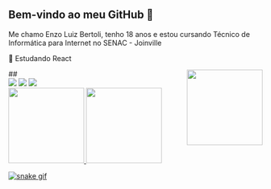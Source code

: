 ## Bem-vindo ao meu GitHub 👋
<p>Me chamo Enzo Luiz Bertoli, tenho 18 anos e estou cursando Técnico de Informática para Internet no SENAC - Joinville</p>
<p>🌱 Estudando React</p>
<img align="right" height=150px width=150px src="https://user-images.githubusercontent.com/98707474/191408519-b9236392-4bde-4d2f-a4ee-bbf9ee631bda.png">
##
<div> 
  <a href="https://instagram.com/Enzoluizb" target="_blank"><img src="https://img.shields.io/badge/-Instagram-%23E4405F?style=for-the-badge&logo=instagram&logoColor=white" target="_blank"></a>
  <a href = "mailto:enzoluiz.brt@gmail.com"><img src="https://img.shields.io/badge/-Gmail-%23333?style=for-the-badge&logo=gmail&logoColor=blue" target="_blank"></a>
  <a href="https://www.linkedin.com/in/enzo-luiz-bertoli-1557aa233/" target="_blank"><img src="https://img.shields.io/badge/-LinkedIn-%230077B5?style=for-the-badge&logo=linkedin&logoColor=white" target="_blank"></a> 
  </div>
  
 <div>
  <a href="https://github.com/enzoluizb">
  <img height="150em" src="https://github-readme-stats.vercel.app/api?username=enzoluizb&show_icons=true&theme=dracula&include_all_commits=true&count_private=true"/>
  <img height="150em" src="https://github-readme-stats.vercel.app/api/top-langs/?username=enzoluizb&layout=compact&langs_count=7&theme=dracula"/>
  
<!--   ![Snake animation](https://github.com/enzoluizb/enzoluizb/blob/output/github-contribution-grid-snake.svg) -->
  ![snake gif](https://github.com/enzoluizb/enzoluizb/blob/output/github-contribution-grid-snake.svg)
  
</div>
  

 
